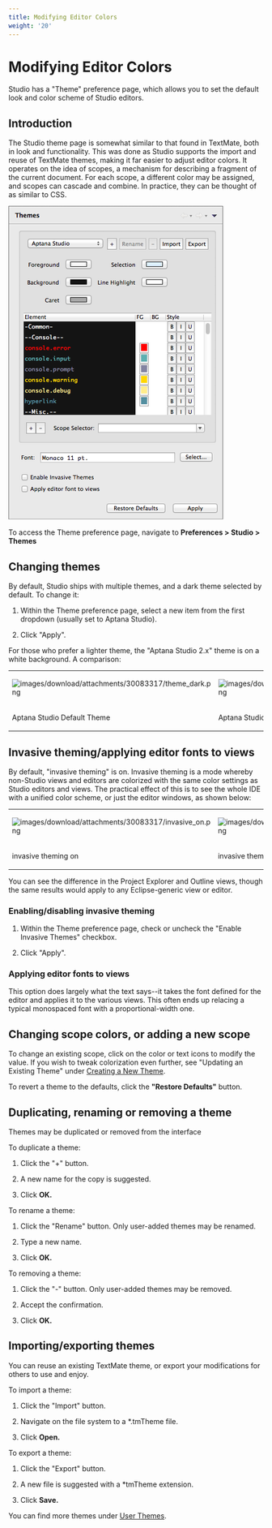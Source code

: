 ```yaml
---
title: Modifying Editor Colors
weight: '20'
---
```


# Modifying Editor Colors

Studio has a "Theme" preference page, which allows you to set the default look and color scheme of Studio editors.

## Introduction

The Studio theme page is somewhat similar to that found in TextMate, both in look and functionality. This was done as Studio supports the import and reuse of TextMate themes, making it far easier to adjust editor colors. It operates on the idea of scopes, a mechanism for describing a fragment of the current document. For each scope, a different color may be assigned, and scopes can cascade and combine. In practice, they can be thought of as similar to CSS.

![theme_page](./theme_page.png)

To access the Theme preference page, navigate to **Preferences > Studio > Themes**

## Changing themes

By default, Studio ships with multiple themes, and a dark theme selected by default. To change it:

1. Within the Theme preference page, select a new item from the first dropdown (usually set to Aptana Studio).

2. Click "Apply".

For those who prefer a lighter theme, the "Aptana Studio 2.x" theme is on a white background. A comparison:

<table class="confluenceTable"><thead class=" "></thead><tfoot class=" "></tfoot><tbody class=" "><tr><td class="confluenceTd" rowspan="1" colspan="1"><p><img src="images/download/attachments/30083317/theme_dark.png" alt="images/download/attachments/30083317/theme_dark.png" class="confluence-embedded-image"></p></td><td class="confluenceTd" rowspan="1" colspan="1"><p><img src="images/download/attachments/30083317/theme_light.png" alt="images/download/attachments/30083317/theme_light.png" class="confluence-embedded-image"></p></td></tr><tr><td class="confluenceTd" rowspan="1" colspan="1"><p>Aptana Studio Default Theme</p></td><td class="confluenceTd" rowspan="1" colspan="1"><p>Aptana Studio 2.x Theme</p></td></tr></tbody></table>

## Invasive theming/applying editor fonts to views

By default, "invasive theming" is on. Invasive theming is a mode whereby non-Studio views and editors are colorized with the same color settings as Studio editors and views. The practical effect of this is to see the whole IDE with a unified color scheme, or just the editor windows, as shown below:

<table class="confluenceTable"><thead class=" "></thead><tfoot class=" "></tfoot><tbody class=" "><tr><td class="confluenceTd" rowspan="1" colspan="1"><p><img src="images/download/attachments/30083317/invasive_on.png" alt="images/download/attachments/30083317/invasive_on.png" class="confluence-embedded-image"></p></td><td class="confluenceTd" rowspan="1" colspan="1"><p><img src="images/download/attachments/30083317/invasive_off.png" alt="images/download/attachments/30083317/invasive_off.png" class="confluence-embedded-image"></p></td></tr><tr><td class="confluenceTd" rowspan="1" colspan="1"><p>invasive theming on</p></td><td class="confluenceTd" rowspan="1" colspan="1"><p>invasive theming off</p></td></tr></tbody></table>

You can see the difference in the Project Explorer and Outline views, though the same results would apply to any Eclipse-generic view or editor.

### Enabling/disabling invasive theming

1. Within the Theme preference page, check or uncheck the "Enable Invasive Themes" checkbox.

2. Click "Apply".

### Applying editor fonts to views

This option does largely what the text says--it takes the font defined for the editor and applies it to the various views. This often ends up relacing a typical monospaced font with a proportional-width one.

## Changing scope colors, or adding a new scope

To change an existing scope, click on the color or text icons to modify the value. If you wish to tweak colorization even further, see "Updating an Existing Theme" under [Creating a New Theme](/guide/Axway_Appcelerator_Studio/Axway_Appcelerator_Studio_Guide/Customizing_Studio/Themes/Creating_a_New_Theme/).

To revert a theme to the defaults, click the **"Restore Defaults"** button.

## Duplicating, renaming or removing a theme

Themes may be duplicated or removed from the interface

To duplicate a theme:

1. Click the "+" button.

2. A new name for the copy is suggested.

3. Click **OK.**

To rename a theme:

1. Click the "Rename" button. Only user-added themes may be renamed.

2. Type a new name.

3. Click **OK.**

To removing a theme:

1. Click the "-" button. Only user-added themes may be removed.

2. Accept the confirmation.

3. Click **OK.**

## Importing/exporting themes

You can reuse an existing TextMate theme, or export your modifications for others to use and enjoy.

To import a theme:

1. Click the "Import" button.

2. Navigate on the file system to a \*.tmTheme file.

3. Click **Open.**

To export a theme:

1. Click the "Export" button.

2. A new file is suggested with a \*tmTheme extension.

3. Click **Save.**

You can find more themes under [User Themes](/guide/Axway_Appcelerator_Studio/Axway_Appcelerator_Studio_Guide/Customizing_Studio/Themes/User_Themes/).
